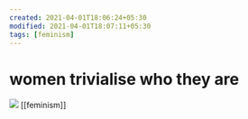 ```yaml
---
created: 2021-04-01T18:06:24+05:30
modified: 2021-04-01T18:07:11+05:30
tags: [feminism]
---
```

# women trivialise who they are

![](https://i.redd.it/R87EUSRKBRP61.JPG)
[[feminism]]
